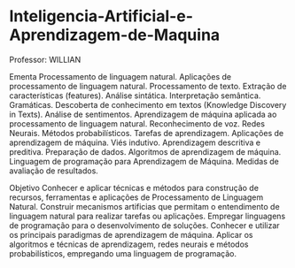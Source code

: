 # Inteligencia-Artificial-e-Aprendizagem-de-Maquina
Professor: WILLIAN 

Ementa
Processamento de linguagem natural. Aplicações de processamento de linguagem natural. Processa­mento de texto. Extração de características (features). Análise sintática. Interpretação semântica. Gramáticas. Descoberta de conhecimento em textos (Knowledge Discovery in Texts). Análise de sentimentos. Aprendizagem de máquina aplicada ao processamento de linguagem natural. Reconhecimento de voz. Redes Neurais. Méto­dos probabilísticos. Tarefas de aprendizagem. Aplicações de aprendizagem de máquina. Viés indutivo. Apren­dizagem descritiva e preditiva. Preparação de dados. Algoritmos de aprendizagem de máquina. Linguagem de programação para Aprendizagem de Máquina. Medidas de avaliação de resultados.

Objetivo
Conhecer e aplicar técnicas e métodos para construção de recursos, ferramentas e aplicações de Processamen­to de Linguagem Natural. Construir mecanismos artificias que permitam o entendimento de linguagem natural para realizar tarefas ou aplicações. Empregar linguagens de programação para o desenvolvimento de soluções. Conhecer e utilizar os principais paradigmas de aprendizagem de máquina. Aplicar os algoritmos e técnicas de aprendizagem, redes neurais e métodos probabilísticos, empregando uma linguagem de programação.
